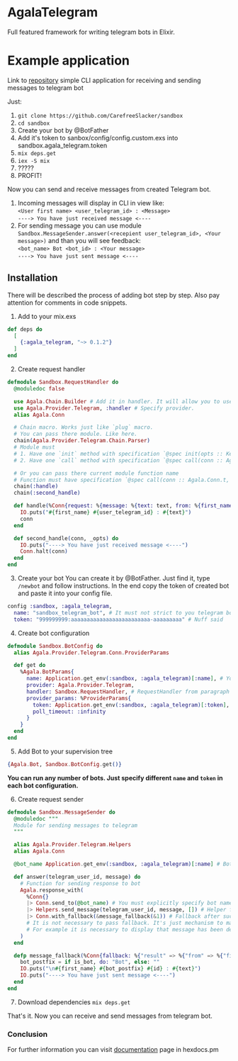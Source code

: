 # AgalaTelegram
Full featured framework for writing telegram bots in Elixir. 

# Example application
Link to [repository](https://github.com/CarefreeSlacker/sandbox) simple CLI application for receiving and sending messages to telegram bot

Just:
1. `git clone https://github.com/CarefreeSlacker/sandbox`
2. `cd sandbox`
3. Create your bot by @BotFather
4. Add it's token to sanbox/config/config.custom.exs into sandbox.agala_telegram.token
5. `mix deps.get`
6. `iex -S mix`
7. ?????
8. PROFIT!

Now you can send and receive messages from created Telegram bot.
1. Incoming messages will display in CLI in view like:    
`<User first name> <user_telegram_id> : <Message>`     
`----> You have just received message <----`   
2. For sending message you can use module `Sandbox.MessageSender.answer(<recepient user_telegram_id>, <Your message>)` and than you will see feedback:    
`<bot_name> Bot <bot_id> : <Your message>`   
`----> You have just sent message <----`

## Installation
There will be described the process of adding bot step by step. Also pay attention for comments in code snippets.

1. Add to your mix.exs
```elixir
def deps do
  [
    {:agala_telegram, "~> 0.1.2"}
  ]
end
```

2. Create request handler
```elixir
defmodule Sandbox.RequestHandler do
  @moduledoc false

  use Agala.Chain.Builder # Add it in handler. It will allow you to use `chain` macro
  use Agala.Provider.Telegram, :handler # Specify provider.
  alias Agala.Conn

  # Chain macro. Works just like `plug` macro.
  # You can pass there module. Like here.
  chain(Agala.Provider.Telegram.Chain.Parser) 
  # Module must
  # 1. Have one `init` method with specification `@spec init(opts :: Keyword.t) :: Keyword.t`. Options will be passed to `call` function.
  # 2. Have one `call` method with specification `@spec call(conn :: Agala.Conn.t, opts :: Keyword.t) :: Agala.Conn.t`. Attention! It must return `Agala.Conn.t` function for chaining.

  # Or you can pass there current module function name
  # Function must have specification `@spec call(conn :: Agala.Conn.t, opts :: Keyword.t) :: Agala.Conn.t`
  chain(:handle)
  chain(:second_handle)

  def handle(%Conn{request: %{message: %{text: text, from: %{first_name: first_name, id: user_telegram_id}}}} = conn, _opts) do
    IO.puts("#{first_name} #{user_telegram_id} : #{text}")
    conn
  end

  def second_handle(conn, _opts) do
    IO.puts("----> You have just received message <----")
    Conn.halt(conn)
  end
end
```

3. Create your bot
You can create it by @BotFather. Just find it, type `/newbot` and follow instructions. In the end copy the token of created bot and paste it into your config file.
```elixir
config :sandbox, :agala_telegram,
  name: "sandbox_telegram_bot", # It must not strict to you telegram bot name. It's using to call specific bot.
  token: "999999999:aaaaaaaaaaaaaaaaaaaaaaaaa-aaaaaaaaa" # Nuff said
```

4. Create bot configuration
```elixir
defmodule Sandbox.BotConfig do
  alias Agala.Provider.Telegram.Conn.ProviderParams

  def get do
    %Agala.BotParams{
      name: Application.get_env(:sandbox, :agala_telegram)[:name], # You can use any string. It's using for sending message from specific bot in paragraph #6
      provider: Agala.Provider.Telegram,
      handler: Sandbox.RequestHandler, # RequestHandler from paragraph #2
      provider_params: %ProviderParams{
        token: Application.get_env(:sandbox, :agala_telegram)[:token], # Token from paragraph #3
        poll_timeout: :infinity
      }
    }
  end
end
```

5. Add Bot to your supervision tree
```elixir
{Agala.Bot, Sandbox.BotConfig.get()}
```
**You can run any number of bots. Just specify different `name` and `token` in each bot configuration.**

6. Create request sender
```elixir
defmodule Sandbox.MessageSender do
  @moduledoc """
  Module for sending messages to telegram
  """

  alias Agala.Provider.Telegram.Helpers
  alias Agala.Conn

  @bot_name Application.get_env(:sandbox, :agala_telegram)[:name] # Bot name just like in bot configuration from paragraph #4

  def answer(telegram_user_id, message) do
    # Function for sending response to bot
    Agala.response_with(
      %Conn{}
      |> Conn.send_to(@bot_name) # You must explicitly specify bot name.
      |> Helpers.send_message(telegram_user_id, message, []) # Helper function for telegram prpovider.
      |> Conn.with_fallback(&message_fallback(&1)) # Fallback after successful request sending. Pass Agala.Conn.t of finished request.
      # It is not necessary to pass fallback. It's just mechanism to make feedback after sending message.
      # For example it is necessary to display that message has been delivered. Or there could become error or something else.
    )
  end

  defp message_fallback(%Conn{fallback: %{"result" => %{"from" => %{"first_name" => first_name, "id" => id, "is_bot" => is_bot}, "text" => text}}} = _conn) do
    bot_postfix = if is_bot, do: "Bot", else: ""
    IO.puts("\n#{first_name} #{bot_postfix} #{id} : #{text}")
    IO.puts("----> You have just sent message <----")
  end
end
```
7. Download dependencies
`mix deps.get`

That's it. Now you can receive and send messages from telegram bot.

### Conclusion
For further information you can visit [documentation](https://hexdocs.pm/agala_telegram/api-reference.html) page in hexdocs.pm
